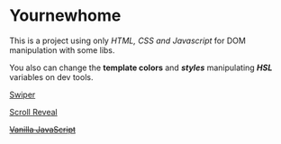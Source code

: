 # Yournewhome #


This is a project using only *_HTML, CSS and Javascript_* for DOM manipulation with some libs. 

You also can change the **template colors** and _**styles**_ manipulating _**HSL**_ variables on dev tools.

[Swiper](https://swiperjs.com/)

[Scroll Reveal](https://scrollrevealjs.org/)

~~[Vanilla JavaScript](http://vanilla-js.com/)~~
